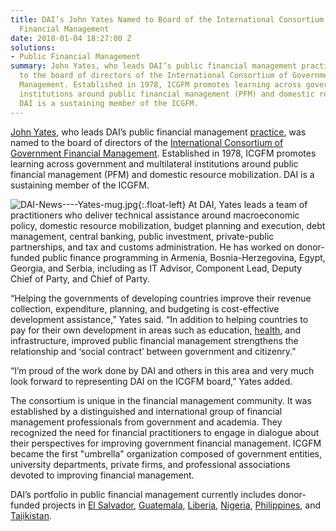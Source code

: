 ```yaml
---
title: DAI’s John Yates Named to Board of the International Consortium of Government
  Financial Management
date: 2018-01-04 18:27:00 Z
solutions:
- Public Financial Management
summary: John Yates, who leads DAI’s public financial management practice, was named
  to the board of directors of the International Consortium of Government Financial
  Management. Established in 1978, ICGFM promotes learning across government and multilateral
  institutions around public financial management (PFM) and domestic resource mobilization.
  DAI is a sustaining member of the ICGFM.
---
```


[John Yates](https://www.dai.com/who-we-are/our-team/john-yates), who leads DAI’s public financial management [practice](https://www.dai.com/our-work/solutions/governance-solutions/public-financial-management), was named to the board of directors of the [International Consortium of Government Financial Management](http://www.icgfm.org/). Established in 1978, ICGFM promotes learning across government and multilateral institutions around public financial management (PFM) and domestic resource mobilization. DAI is a sustaining member of the ICGFM.

![DAI-News----Yates-mug.jpg](/uploads/DAI-News----Yates-mug.jpg){:.float-left} At DAI, Yates leads a team of practitioners who deliver technical assistance around macroeconomic policy, domestic resource mobilization, budget planning and execution, debt management, central banking, public investment, private-public partnerships, and tax and customs administration. He has worked on donor-funded public finance programming in Armenia, Bosnia-Herzegovina, Egypt, Georgia, and Serbia, including as IT Advisor, Component Lead, Deputy Chief of Party, and Chief of Party.

“Helping the governments of developing countries improve their revenue collection, expenditure, planning, and budgeting is cost-effective development assistance,” Yates said. “In addition to helping countries to pay for their own development in areas such as education, [health](http://dai-global-developments.com/articles/when-tax-reform-leads-to-increased-funding-for-health-services/), and infrastructure, improved public financial management strengthens the relationship and ‘social contract’ between government and citizenry.”

“I’m proud of the work done by DAI and others in this area and very much look forward to representing DAI on the ICGFM board,” Yates added.

The consortium is unique in the financial management community. It was established by a distinguished and international group of financial management professionals from government and academia. They recognized the need for financial practitioners to engage in dialogue about their perspectives for improving government financial management. ICGFM became the first "umbrella" organization composed of government entities, university departments, private firms, and professional associations devoted to improving financial management.

DAI’s portfolio in public financial management currently includes donor-funded projects in [El Salvador](http://dai-global-developments.com/articles/when-tax-reform-leads-to-increased-funding-for-health-services/), [Guatemala](https://www.dai.com/our-work/projects/guatemala-fiscal-and-procurement-reform-project-fprp), [Liberia](https://www.dai.com/our-work/projects/liberia-revenue-generation-governance-and-growth-rg3), [Nigeria](https://www.dai.com/our-work/projects/nigeria-state-partnership-accountability-responsiveness-and-capability-sparc), [Philippines](https://www.dai.com/our-work/projects/nigeria-state-partnership-accountability-responsiveness-and-capability-sparc), and [Tajikistan](https://www.dai.com/our-work/projects/tajikistan-support-parliamentary-oversight-public-financial-management-process).